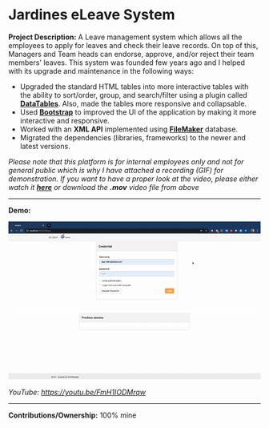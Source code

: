 # Jardines eLeave System

**Project Description:** A Leave management system which allows all the employees to apply for leaves and check their leave records. On top of this, Managers and Team heads can endorse, approve, and/or reject their team members' leaves. This system was founded few years ago and I helped with its upgrade and maintenance in the following ways:

* Upgraded the standard HTML tables into more interactive tables with the ability to sort/order, group, and search/filter using a plugin called **[DataTables](https://datatables.net/)**. Also, made the tables more responsive and collapsable.
* Used **[Bootstrap](https://getbootstrap.com/)** to improved the UI of the application by making it more interactive and responsive.
* Worked with an **XML API** implemented using **[FileMaker](https://www.filemaker.com/)** database.
* Migrated the dependencies (libraries, frameworks) to the newer and latest versions.

*Please note that this platform is for internal employees only and not for general public which is why I have attached a recording (GIF) for demonstration. If you want to have a proper look at the video, please either watch it **[here](https://youtu.be/FmH1IODMrqw)** or download the **.mov** video file from above*

---

**Demo:**

![Screen Recording](https://github.com/Ebbi53/past_projects_demos/blob/master/6.%20eLeave%20system/Screen%20Recording%202020-01-29%20at%204.18.38%20AM.gif)

*YouTube: https://youtu.be/FmH1IODMrqw*

---

**Contributions/Ownership:** 100% mine
